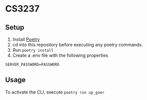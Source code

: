 # CS3237
## Setup
1. Install [Poetry](https://python-poetry.org/)
2. cd into this repository before executing any poetry commands.
3. Run `poetry install`
4. Create a .env file with the following properties
```
SERVER_PASSWORD=PASSWORD
```

## Usage
To activate the CLI, execute `poetry run up_goer`
